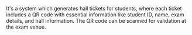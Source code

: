 It's a system which generates hall tickets for students, where each ticket includes a QR code with essential information like student ID, name, exam details, and hall information. The QR code can be scanned for validation at the exam venue.
